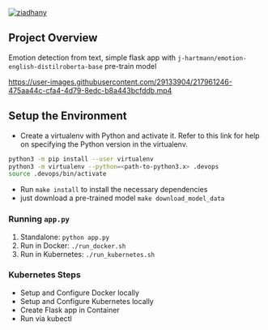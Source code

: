 [![ziadhany](https://circleci.com/gh/ziadhany/emotion-prediction.svg?style=svg)](https://circleci.com/gh/ziadhany/emotion-prediction)

## Project Overview
Emotion detection from text, simple flask app with `j-hartmann/emotion-english-distilroberta-base` pre-train model


https://user-images.githubusercontent.com/29133904/217961246-475aa44c-cfa4-4d79-8edc-b8a443bcfddb.mp4


## Setup the Environment

* Create a virtualenv with Python and activate it. Refer to this link for help on specifying the Python version in the virtualenv. 
```bash
python3 -m pip install --user virtualenv
python3 -m virtualenv --python=<path-to-python3.x> .devops
source .devops/bin/activate
```
* Run `make install` to install the necessary dependencies
* just download a pre-trained model `make download_model_data`

### Running `app.py`

1. Standalone:  `python app.py`
2. Run in Docker:  `./run_docker.sh`
3. Run in Kubernetes:  `./run_kubernetes.sh`

### Kubernetes Steps

* Setup and Configure Docker locally
* Setup and Configure Kubernetes locally
* Create Flask app in Container
* Run via kubectl

